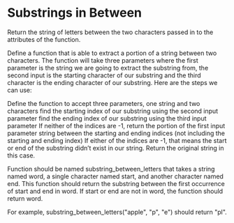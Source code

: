 # Substrings in Between
Return the string of letters between the two characters passed in to the attributes of the function.

Define a function that is able to extract a portion of a string between two characters. The function will take three parameters where the first parameter is the string we are going to extract the substring from, the second input is the starting character of our substring and the third character is the ending character of our substring. Here are the steps we can use:

Define the function to accept three parameters, one string and two characters
find the starting index of our substring using the second input parameter
find the ending index of our substring using the third input parameter
If neither of the indices are -1, return the portion of the first input parameter string between the starting and ending indices (not including the starting and ending index)
If either of the indices are -1, that means the start or end of the substring didn’t exist in our string. Return the original string in this case.

Function should be named substring_between_letters that takes a string named word, a single character named start, and another character named end. This function should return the substring between the first occurrence of start and end in word. If start or end are not in word, the function should return word.

For example, substring_between_letters("apple", "p", "e") should return "pl".

